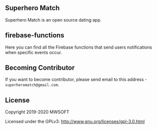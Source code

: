 ## Superhero Match
Superhero Match is an open source dating app.

## firebase-functions
Here you can find all the Firebase functions that send users notifications when specific events occur. 

## Becoming Contributor
If you want to become contributor, please send email to this address - `superheromatch@gmail.com`.

## License
Copyright 2019-2020 MWSOFT

Licensed under the GPLv3: http://www.gnu.org/licenses/gpl-3.0.html